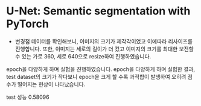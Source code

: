 # U-Net: Semantic segmentation with PyTorch

- 변경점
데이터를 확인해보니, 이미지의 크기가 제각각이었고 이에따라 리사이즈를 진행합니다. 또한, 이미지는 세로의 길이가 더 컸고 이미지의 크기를 최대한 보전할 수 있는 가로 360, 세로 640으로 resize하여 진행하였습니다. 

epoch을 다양하게 하며 실험을 진행하였습니다.
epoch을 다양하게 하며 실험한 결과, test dataset의 크기가 작다보니 epoch을 크게 할 수록 과적합이 발생하여 오히려 점수가 떨어지는 현상이 나타났습니다.


test 성능 0.58096
